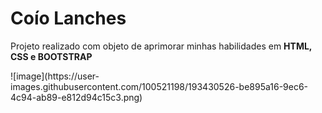 <h1>Coío Lanches</h1>
<P>Projeto realizado com objeto de aprimorar minhas habilidades em <strong>HTML, CSS e BOOTSTRAP</strong></P>
![image](https://user-images.githubusercontent.com/100521198/193430526-be895a16-9ec6-4c94-ab89-e812d94c15c3.png)

